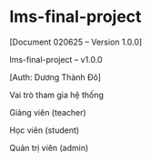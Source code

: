 # lms-final-project

[Document 020625 – Version 1.0.0]

lms-final-project – v1.0.0

[Auth: Dương Thành Đô]

Vai trò tham gia hệ thống

Giảng viên (teacher)

Học viên (student)

Quản trị viên (admin)

